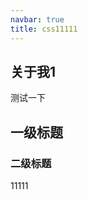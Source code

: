 ```yaml
---
navbar: true
title: css11111
---
```


## 关于我1

测试一下

## 一级标题

### 二级标题


11111

<!-- <Vssue :options="{ locale: 'zh' }"/> -->